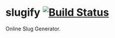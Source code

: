 # slugify [![Build Status](https://travis-ci.org/mozillazg/slugify.svg)](https://travis-ci.org/mozillazg/slugify)

Online Slug Generator.
